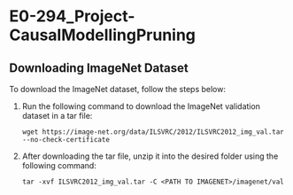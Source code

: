 # E0-294_Project-CausalModellingPruning


## Downloading ImageNet Dataset

To download the ImageNet dataset, follow the steps below:

1. Run the following command to download the ImageNet validation dataset in a tar file:
    ```
    wget https://image-net.org/data/ILSVRC/2012/ILSVRC2012_img_val.tar --no-check-certificate
    ```

2. After downloading the tar file, unzip it into the desired folder using the following command:
    ```
    tar -xvf ILSVRC2012_img_val.tar -C <PATH TO IMAGENET>/imagenet/val
    ```


